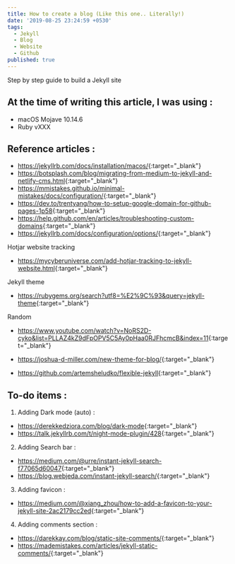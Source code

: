 ```yaml
---
title: How to create a blog (Like this one.. Literally!)
date: '2019-08-25 23:24:59 +0530'
tags:
  - Jekyll
  - Blog
  - Website
  - Github
published: true
---
```

Step by step guide to build a Jekyll site

## At the time of writing this article, I was using :

- macOS Mojave 10.14.6
- Ruby vXXX



## Reference articles :

- <https://jekyllrb.com/docs/installation/macos/>{:target="_blank"}
- <https://botsplash.com/blog/migrating-from-medium-to-jekyll-and-netlify-cms.html>{:target="_blank"}
- <https://mmistakes.github.io/minimal-mistakes/docs/configuration/>{:target="_blank"}
- <https://dev.to/trentyang/how-to-setup-google-domain-for-github-pages-1p58>{:target="_blank"}
- <https://help.github.com/en/articles/troubleshooting-custom-domains>{:target="_blank"}
- <https://jekyllrb.com/docs/configuration/options/>{:target="_blank"}

Hotjar website tracking
- <https://mycyberuniverse.com/add-hotjar-tracking-to-jekyll-website.html>{:target="_blank"}

Jekyll theme
- <https://rubygems.org/search?utf8=%E2%9C%93&query=jekyll-theme>{:target="_blank"}

Random
- <https://www.youtube.com/watch?v=NoRS2D-cyko&list=PLLAZ4kZ9dFpOPV5C5Ay0pHaa0RJFhcmcB&index=11>{:target="_blank"}

- <https://joshua-d-miller.com/new-theme-for-blog/>{:target="_blank"}
- <https://github.com/artemsheludko/flexible-jekyll>{:target="_blank"}


## To-do items :

1. Adding Dark mode (auto) :
- <https://derekkedziora.com/blog/dark-mode>{:target="_blank"}
- <https://talk.jekyllrb.com/t/night-mode-plugin/428>{:target="_blank"}

2. Adding Search bar :
- <https://medium.com/@urre/instant-jekyll-search-f77065d60047>{:target="_blank"}
- <https://blog.webjeda.com/instant-jekyll-search/>{:target="_blank"}

3. Adding favicon :
- <https://medium.com/@xiang_zhou/how-to-add-a-favicon-to-your-jekyll-site-2ac2179cc2ed>{:target="_blank"}

4. Adding comments section :
- <https://darekkay.com/blog/static-site-comments/>{:target="_blank"}
- <https://mademistakes.com/articles/jekyll-static-comments/>{:target="_blank"}


